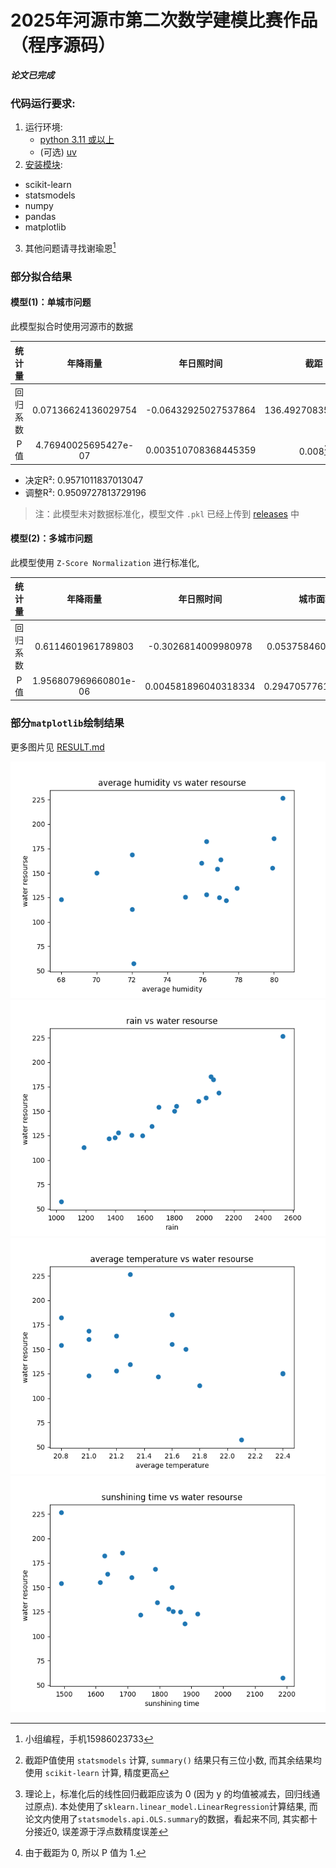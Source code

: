 # 2025年河源市第二次数学建模比赛作品（程序源码）

***论文已完成***

### 代码运行要求:

1. 运行环境:
   - [python 3.11 或以上](<https://www.python.org>)
   - (可选) [uv](<https://docs.astral.sh/uv/>)
2. [安装模块](<https://developer.aliyun.com/mirror> "推荐使用阿里云镜像站下载"):
  - scikit-learn
  - statsmodels
  - numpy
  - pandas
  - matplotlib
3. 其他问题请寻找谢瑜恩[^1]

[^1]: 小组编程，手机15986023733

### 部分拟合结果

#### 模型(1)：单城市问题
此模型拟合时使用河源市的数据

| 统计量 | 年降雨量 | 年日照时间 | 截距 |
| :---: | :---: | :------: | :---: |
| 回归系数 | 0.07136624136029754 | -0.06432925027537864 | 136.49270835356322 |
| P值 | 4.76940025695427e-07 | 0.003510708368445359 | 0.008[^2] |

[^2]: 截距P值使用 `statsmodels` 计算, `summary()` 结果只有三位小数, 而其余结果均使用 `scikit-learn` 计算, 精度更高

- 决定R²: 0.9571011837013047
- 调整R²: 0.9509727813729196

> 注：此模型未对数据标准化，模型文件 `.pkl` 已经上传到 [releases](<https://github.com/xieyuen/Modeling-Program/releases> "点击跳转到releases") 中

#### 模型(2)：多城市问题

此模型使用 `Z-Score Normalization` 进行标准化, 

| 统计量 | 年降雨量 | 年日照时间 | 城市面积 | 总用水量 | 大型水库蓄水量 | 截距 |
| :---: | :----: | :------: | :-----: | :----: | :----------: | :-: |
| 回归系数 | 0.6114601961789803 | -0.3026814009980978 | 0.0537584603938767 | 0.038792811619660736 | 0.08797211380963713 | 3.418719275029529e-16[^3] |
|   P值    | 1.956807969660801e-06 | 0.004581896040318334 | 0.29470577613963833 | 0.7281357298561937 | 0.49340749791609273 | 1[^4] |

[^3]: 理论上，标准化后的线性回归截距应该为 0 (因为 y 的均值被减去，回归线通过原点). 本处使用了`sklearn.linear_model.LinearRegression`计算结果, 而论文内使用了`statsmodels.api.OLS.summary`的数据，看起来不同, 其实都十分接近0, 误差源于浮点数精度误差
[^4]: 由于截距为 0, 所以 P 值为 1.

### 部分`matplotlib`绘制结果

更多图片见 [RESULT.md](<./photo/RESULT.md> "此文件仅提供矢量图预览")

![](<./photo/humidity.png>)
![](<./photo/rain.png>)
![](<./photo/temperature.png>)
![](<./photo/sunshining_time.png>)
